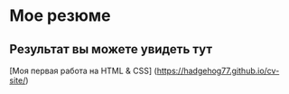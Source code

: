 # Мое резюме

## Результат вы можете увидеть тут

[Моя первая работа на HTML & CSS] (https://hadgehog77.github.io/cv-site/)
